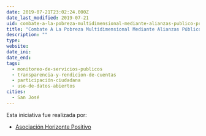 ```yaml
---
date: 2019-07-21T23:02:24.000Z
date_last_modified: 2019-07-21
uid: combate-a-la-pobreza-multidimensional-mediante-alianzas-publico-privadas
title: "Combate A La Pobreza Multidimensional Mediante Alianzas Público Privadas"
description: ""
type: 
website: 
date_ini: 
date_end: 
tags:
  - monitoreo-de-servicios-publicos
  - transparencia-y-rendicion-de-cuentas
  - participación-ciudadana
  - uso-de-datos-abiertos
cities: 
  - San José
---
```


Esta iniciativa fue realizada por:

- [Asociación Horizonte Positivo](/i/asociacion-horizonte-positivo.html)

